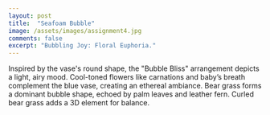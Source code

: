 ```yaml
---
layout: post
title:  "Seafoam Bubble"
image: /assets/images/assignment4.jpg
comments: false
excerpt: "Bubbling Joy: Floral Euphoria."
---
```


Inspired by the vase's round shape, the "Bubble Bliss" arrangement depicts a light, airy mood. Cool-toned flowers like carnations and baby’s breath complement the blue vase, creating an ethereal ambiance. Bear grass forms a dominant bubble shape, echoed by palm leaves and leather fern. Curled bear grass adds a 3D element for balance.